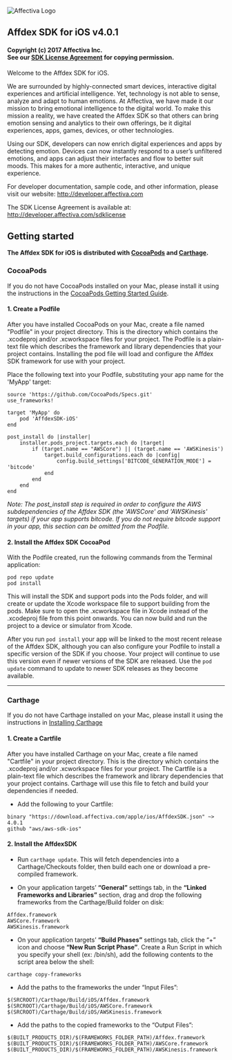 ![Affectiva Logo](https://developer.affectiva.com/wp-content/uploads/sites/2/2017/11/logo.png)

## Affdex SDK for iOS v4.0.1

#### Copyright (c) 2017 Affectiva Inc.<br/>See our [SDK License Agreement](http://developer.affectiva.com/sdklicense) for copying permission.

Welcome to the Affdex SDK for iOS.

We are surrounded by highly-connected smart devices, interactive digital experiences and artificial intelligence. Yet, technology is not able to sense, analyze and adapt to human emotions. At Affectiva, we have made it our mission to bring emotional intelligence to the digital world. To make this mission a reality, we have created the Affdex SDK so that others can bring emotion sensing and analytics to their own offerings, be it digital experiences, apps, games, devices, or other technologies.

Using our SDK, developers can now enrich digital experiences and apps by detecting emotion. Devices can now instantly respond to a user’s unfiltered emotions, and apps can adjust their interfaces and flow to better suit moods. This makes for a more authentic, interactive, and unique experience.

For developer documentation, sample code, and other information, please visit our website:
http://developer.affectiva.com

The SDK License Agreement is available at:
http://developer.affectiva.com/sdklicense

## Getting started

__The Affdex SDK for iOS is distributed with [CocoaPods](https://cocoapods.org/pods/AffdexSDK-iOS) and [Carthage](https://github.com/Carthage/Carthage).__

### __CocoaPods__
If you do not have CocoaPods installed on your Mac, please install it using the instructions in the [CocoaPods Getting Started Guide](https://guides.cocoapods.org/using/getting-started.html).

#### 1. Create a Podfile

After you have installed CocoaPods on your Mac, create a file named "Podfile" in your project directory.  This is the directory which contains the .xcodeproj and/or .xcworkspace files for your project.  The Podfile is a plain-text file which describes the framework and library dependencies that your project contains.  Installing the pod file will load and configure the Affdex SDK framework for use with your project.

Place the following text into your Podfile, substituting your app name for the 'MyApp' target:

```
source 'https://github.com/CocoaPods/Specs.git'
use_frameworks!

target 'MyApp' do
    pod 'AffdexSDK-iOS'
end

post_install do |installer|
    installer.pods_project.targets.each do |target|
        if (target.name == "AWSCore") || (target.name == 'AWSKinesis')
            target.build_configurations.each do |config|
                config.build_settings['BITCODE_GENERATION_MODE'] = 'bitcode'
            end
        end
    end
end
```

*Note: The post_install step is required in order to configure the AWS subdependencies of the Affdex SDK (the 'AWSCore' and 'AWSKinesis' targets) if your app supports bitcode.  If you do not require bitcode support in your app, this section can be omitted from the Podfile.*

#### 2. Install the Affdex SDK CocoaPod

With the Podfile created, run the following commands from the Terminal application:

```
pod repo update
pod install
```

This will install the SDK and support pods into the Pods folder, and will create or update the Xcode workspace file to support building from the pods.  Make sure to open the .xcworkspace file in Xcode instead of the .xcodeproj file from this point onwards.  You can now build and run the project to a device or simulator from Xcode.

After you run `pod install` your app will be linked to the most recent release of the Affdex SDK, although you can also configure your Podfile to install a specific version of the SDK if you choose.  Your project will continue to use this version even if newer versions of the SDK are released.  Use the `pod update` command to update to newer SDK releases as they become available.

----

### __Carthage__
If you do not have Carthage installed on your Mac, please install it using the instructions in [Installing Carthage](https://github.com/Carthage/Carthage#installing-carthage)

#### 1. Create a Cartfile
After you have installed Carthage on your Mac, create a file named "Cartfile" in your project directory.  This is the directory which contains the .xcodeproj and/or .xcworkspace files for your project. The Cartfile is a plain-text file which describes the framework and library dependencies that your project contains. Carthage will use this file to fetch and build your dependencies if needed.

- Add the following to your Cartfile:

```
binary "https://download.affectiva.com/apple/ios/AffdexSDK.json" ~> 4.0.1
github "aws/aws-sdk-ios"
```

#### 2. Install the AffdexSDK

- Run `carthage update`. This will fetch dependencies into a Carthage/Checkouts folder, then build each one or download a pre-compiled framework.

- On your application targets’ __“General”__ settings tab, in the __“Linked Frameworks and Libraries”__ section, drag and drop the following frameworks from the Carthage/Build folder on disk:


```
Affdex.framework
AWSCore.framework
AWSKinesis.framework
```

- On your application targets’ __“Build Phases”__ settings tab, click the “+” icon and choose __“New Run Script Phase”__. Create a Run Script in which you specify your shell (ex: /bin/sh), add the following contents to the script area below the shell:

```
carthage copy-frameworks
```

- Add the paths to the frameworks the under “Input Files”:

```
$(SRCROOT)/Carthage/Build/iOS/Affdex.framework
$(SRCROOT)/Carthage/Build/iOS/AWSCore.framework
$(SRCROOT)/Carthage/Build/iOS/AWSKinesis.framework
```

- Add the paths to the copied frameworks to the “Output Files”:

```
$(BUILT_PRODUCTS_DIR)/$(FRAMEWORKS_FOLDER_PATH)/Affdex.framework
$(BUILT_PRODUCTS_DIR)/$(FRAMEWORKS_FOLDER_PATH)/AWSCore.framework
$(BUILT_PRODUCTS_DIR)/$(FRAMEWORKS_FOLDER_PATH)/AWSKinesis.framework
```
